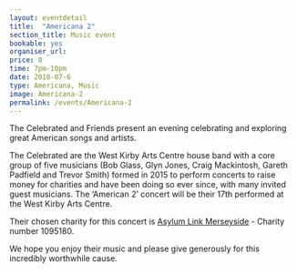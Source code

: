 ```yaml
---
layout: eventdetail
title:  "Americana 2"
section_title: Music event
bookable: yes
organiser_url:
price: 8
time: 7pm-10pm
date: 2018-07-6
type: Americana, Music
image: Americana-2
permalink: /events/Americana-2
---
```


The Celebrated and Friends present an evening celebrating and exploring great American songs and artists.

The Celebrated are the West Kirby Arts Centre house band with a core group of five musicians (Bob Glass, Glyn Jones, Craig Mackintosh, Gareth Padfield and Trevor Smith) formed in 2015 to perform concerts to raise money for charities and have been doing so ever since, with many invited guest musicians. The ‘American 2’ concert will be their 17th performed at the West Kirby Arts Centre.

Their chosen charity for this concert is [Asylum Link Merseyside](http://www.asylumlink.org.uk) - Charity number 1095180.

We hope you enjoy their music and please give generously for this incredibly worthwhile cause.
